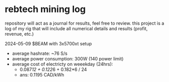 # rebtech mining log 

repository will act as a journal for results, feel free to review.
this project is a log of my rig that will include all numerical details and results (profit, revenue, etc.)

2024-05-09
$BEAM with 3x5700xt setup
- average hashrate: ~76 S/s
- average power consumption: 300W (140 power limit)
- average cost of electricty on weeekday (24hrs):
  - 0.087*12 + 0.122*6 + 0.182*6 / 24
  - ans: 0.1195 CAD/kWh

